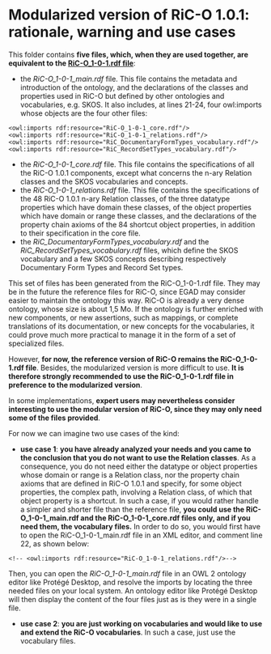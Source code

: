 # Modularized version of RiC-O 1.0.1: rationale, warning and use cases

This folder contains **five files, which, when they are used together, are equivalent to the [RiC-O_1-0-1.rdf file](../RiC-O_1-0-1.rdf)**:

- the *RiC-O_1-0-1_main.rdf* file. This file contains the metadata and introduction of the ontology, and the declarations of the classes and properties used in RiC-O but defined by other ontologies and vocabularies, e.g. SKOS. It also includes, at lines 21-24, four owl:imports whose objects are the four other files:
```
<owl:imports rdf:resource="RiC-O_1-0-1_core.rdf"/>
<owl:imports rdf:resource="RiC-O_1-0-1_relations.rdf"/>
<owl:imports rdf:resource="RiC_DocumentaryFormTypes_vocabulary.rdf"/>
<owl:imports rdf:resource="RiC_RecordSetTypes_vocabulary.rdf"/>
```

- the *RiC-O_1-0-1_core.rdf* file. This file contains the specifications of all the RiC-O 1.0.1 components, except what concerns the n-ary Relation classes and the SKOS vocabularies and concepts.
- the *RiC-O_1-0-1_relations.rdf* file. This file contains the specifications of the 48 RiC-O 1.0.1 n-ary Relation classes, of the three datatype properties which have domain these classes, of the object properties which have domain or range these classes, and the declarations of the property chain axioms of the 84 shortcut object properties, in addition to their specification in the core file.
- the *RiC_DocumentaryFormTypes_vocabulary.rdf* and the *RiC_RecordSetTypes_vocabulary.rdf* files, which define the SKOS vocabulary and a few SKOS concepts describing respectively Documentary Form Types and Record Set types.


This set of files has been generated from the RiC-O_1-0-1.rdf file. They may be in the future the reference files for RiC-O, since EGAD may consider easier to maintain the ontology this way. RiC-O is already a very dense ontology, whose size is about 1,5 Mo. If the ontology is further enriched with new components, or new assertions, such as mappings, or complete translations of its documentation, or new concepts for the vocabularies, it could prove much more practical to manage it in the form of a set of specialized files.


However, **for now, the reference version of RiC-O remains the RiC-O_1-0-1.rdf file**. Besides, the modularized version is more difficult to use. **It is therefore strongly recommended to use the RiC-O_1-0-1.rdf file in preference to the modularized version**.

In some implementations, **expert users may nevertheless consider interesting to use the modular version of RiC-O, since they may only need some of the files provided**.

For now we can imagine two use cases of the kind:

- **use case 1**: **you have already analyzed your needs and you came to the conclusion that you do not want to use the Relation classes**. 
As a consequence, you do not need either the datatype or object properties whose domain or range is a Relation class, nor the property chain axioms that are defined in RiC-O 1.0.1 and specify, for some object properties, the complex path, involving a Relation class, of which that object property is a shortcut.
In such a case, if you would rather handle a simpler and shorter file than the reference file, **you could use the RiC-O_1-0-1_main.rdf and the RiC-O_1-0-1_core.rdf files only, and if you need them, the vocabulary files.** 
In order to do so, you would first have to open the RiC-O_1-0-1_main.rdf file in an XML editor, and comment line 22, as shown below:
```
<!-- <owl:imports rdf:resource="RiC-O_1-0-1_relations.rdf"/>-->
```
Then, you can open the *RiC-O_1-0-1_main.rdf* file in an OWL 2 ontology editor like Protégé Desktop, and resolve the imports by locating the three needed files on your local system. An ontology editor like Protégé Desktop will then display the content of the four files just as is they were in a single file.

- **use case 2**: **you are just working on vocabularies and would like to use and extend the RiC-O vocabularies**. In such a case, just use the vocabulary files.





